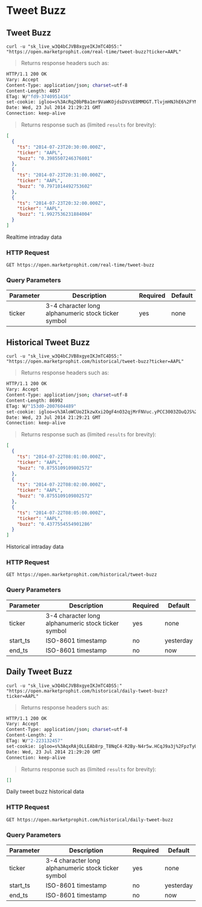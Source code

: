 
# Tweet Buzz


## Tweet Buzz

```shell
curl -u "sk_live_w3Q4bCJVB8xgyeIKJmTC4DS5:" "https://open.marketprophit.com/real-time/tweet-buzz?ticker=AAPL"
```

> Returns response headers such as:

```bash
HTTP/1.1 200 OK
Vary: Accept
Content-Type: application/json; charset=utf-8
Content-Length: 4057
ETag: W/"fd9-3740951416"
set-cookie: igloo=s%3AcRq20bPBa1mr9VaWKOjdsDVsVE8MMOGT.TlvjmHNJhE6%2FYNoAvQqhqYjhMB%2FsT4fCngopAKYzHBU; Path=/; Expires=Thu, 24 Jul 2014 21:29:21 GMT; HttpOnly
Date: Wed, 23 Jul 2014 21:29:21 GMT
Connection: keep-alive


```

> Returns response such as (limited `results` for brevity):

```json
[
  {
    "ts": "2014-07-23T20:30:00.000Z",
    "ticker": "AAPL",
    "buzz": "0.3985507246376801"
  },
  {
    "ts": "2014-07-23T20:31:00.000Z",
    "ticker": "AAPL",
    "buzz": "0.7971014492753602"
  },
  {
    "ts": "2014-07-23T20:32:00.000Z",
    "ticker": "AAPL",
    "buzz": "1.9927536231884004"
  }
]
```

Realtime intraday data

### HTTP Request

`GET https://open.marketprophit.com/real-time/tweet-buzz`

### Query Parameters

Parameter | Description | Required | Default
--------- | ----------- | -------- | -------
ticker | 3-4 character long alphanumeric stock ticker symbol | yes | none



## Historical Tweet Buzz

```shell
curl -u "sk_live_w3Q4bCJVB8xgyeIKJmTC4DS5:" "https://open.marketprophit.com/historical/tweet-buzz?ticker=AAPL"
```

> Returns response headers such as:

```bash
HTTP/1.1 200 OK
Vary: Accept
Content-Type: application/json; charset=utf-8
Content-Length: 86992
ETag: W/"153d0-2007604489"
set-cookie: igloo=s%3AloWCUo2IkzwXxi2OgF4nO32qjMrFNVuc.yPCC3003ZOuQJS%2BJ%2Fxq5H%2BGU%2FYO9hIwbH3fNGiZOojM; Path=/; Expires=Thu, 24 Jul 2014 21:29:21 GMT; HttpOnly
Date: Wed, 23 Jul 2014 21:29:21 GMT
Connection: keep-alive


```

> Returns response such as (limited `results` for brevity):

```json
[
  {
    "ts": "2014-07-22T08:01:00.000Z",
    "ticker": "AAPL",
    "buzz": "0.8755109109802572"
  },
  {
    "ts": "2014-07-22T08:02:00.000Z",
    "ticker": "AAPL",
    "buzz": "0.8755109109802572"
  },
  {
    "ts": "2014-07-22T08:05:00.000Z",
    "ticker": "AAPL",
    "buzz": "0.4377554554901286"
  }
]
```

Historical intraday data

### HTTP Request

`GET https://open.marketprophit.com/historical/tweet-buzz`

### Query Parameters

Parameter | Description | Required | Default
--------- | ----------- | -------- | -------
ticker | 3-4 character long alphanumeric stock ticker symbol | yes | none
start_ts | ISO-8601 timestamp | no | yesterday
end_ts | ISO-8601 timestamp | no | now


## Daily Tweet Buzz

```shell
curl -u "sk_live_w3Q4bCJVB8xgyeIKJmTC4DS5:" "https://open.marketprophit.com/historical/daily-tweet-buzz?ticker=AAPL"
```

> Returns response headers such as:

```bash
HTTP/1.1 200 OK
Vary: Accept
Content-Type: application/json; charset=utf-8
Content-Length: 2
ETag: W/"2-223132457"
set-cookie: igloo=s%3AqxRAjOLLEAb8rp_T8NqC4-R2By-N4r5w.HCqJ9a3j%2FpzTyUEA3VU0bg1uzFxBb9aKq71xvvpNk%2FY; Path=/; Expires=Thu, 24 Jul 2014 21:29:20 GMT; HttpOnly
Date: Wed, 23 Jul 2014 21:29:20 GMT
Connection: keep-alive


```

> Returns response such as (limited `results` for brevity):

```json
[]
```

Daily tweet buzz historical data

### HTTP Request

`GET https://open.marketprophit.com/historical/daily-tweet-buzz`

### Query Parameters

Parameter | Description | Required | Default
--------- | ----------- | -------- | -------
ticker | 3-4 character long alphanumeric stock ticker symbol | yes | none
start_ts | ISO-8601 timestamp | no | yesterday
end_ts | ISO-8601 timestamp | no | now
